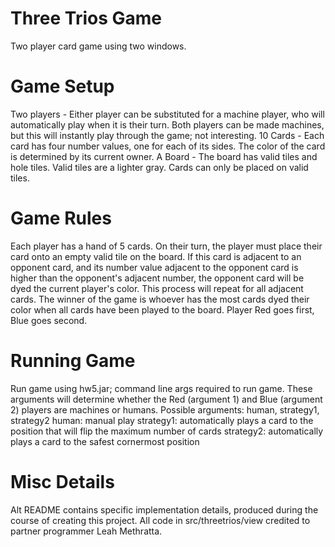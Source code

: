 # Three Trios Game
 Two player card game using two windows. 

# Game Setup
 Two players - Either player can be substituted for a machine player, who will automatically play when it is their turn. Both players can be made machines, but this will instantly play through the game; not interesting.
 10 Cards - Each card has four number values, one for each of its sides. The color of the card is determined by its current owner.
 A Board - The board has valid tiles and hole tiles. Valid tiles are a lighter gray. Cards can only be placed on valid tiles.
 
# Game Rules
 Each player has a hand of 5 cards. On their turn, the player must place their card onto an empty valid tile on the board. If this card is adjacent to an opponent card, and its number value adjacent to the opponent card is higher than the opponent's adjacent number, the opponent card will be dyed the current player's color. This process will repeat for all adjacent cards. 
 The winner of the game is whoever has the most cards dyed their color when all cards have been played to the board.
 Player Red goes first, Blue goes second.
 
# Running Game
 Run game using hw5.jar; command line args required to run game. 
 These arguments will determine whether the Red (argument 1) and Blue (argument 2) players are machines or humans. 
  Possible arguments: human, strategy1, strategy2
   human: manual play
   strategy1: automatically plays a card to the position that will flip the maximum number of cards
   strategy2: automatically plays a card to the safest cornermost position
   
# Misc Details
 Alt README contains specific implementation details, produced during the course of creating this project.
 All code in src/threetrios/view credited to partner programmer Leah Methratta. 
